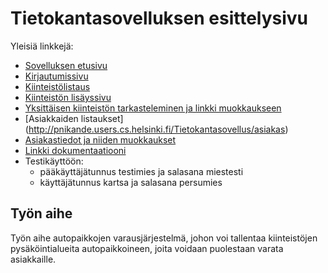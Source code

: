 # Tietokantasovelluksen esittelysivu

Yleisiä linkkejä:

* [Sovelluksen etusivu](http://pnikande.users.cs.helsinki.fi/Tietokantasovellus/)
* [Kirjautumissivu](http://pnikande.users.cs.helsinki.fi/Tietokantasovellus/login)
* [Kiinteistölistaus](http://pnikande.users.cs.helsinki.fi/Tietokantasovellus/kiinteisto)
* [Kiinteistön lisäyssivu ](http://pnikande.users.cs.helsinki.fi/Tietokantasovellus/kiinteisto/new)
* [Yksittäisen kiinteistön tarkasteleminen ja linkki muokkaukseen](http://pnikande.users.cs.helsinki.fi/Tietokantasovellus/kiinteisto/2)
* [Asiakkaiden listaukset] (http://pnikande.users.cs.helsinki.fi/Tietokantasovellus/asiakas)
* [Asiakastiedot ja niiden muokkaukset](http://pnikande.users.cs.helsinki.fi/Tietokantasovellus/asiakastiedot)
* [Linkki dokumentaatiooni](https://github.com/perrymann/Tsoha-Bootstrap/tree/master/doc)
* Testikäyttöön: 
	- pääkäyttäjätunnus testimies ja salasana miestesti
	- käyttäjätunnus kartsa ja salasana persumies

## Työn aihe

Työn aihe autopaikkojen varausjärjestelmä, johon voi tallentaa kiinteistöjen pysäköintialueita autopaikkoineen, joita voidaan puolestaan varata asiakkaille.
